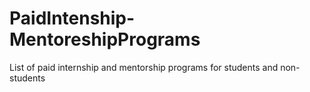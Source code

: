 # PaidIntenship-MentoreshipPrograms
List of paid internship and mentorship programs for students and non-students
